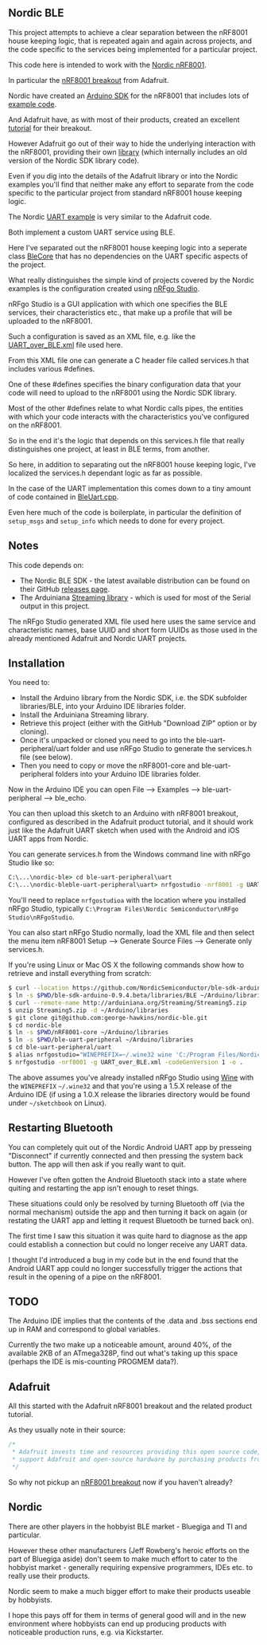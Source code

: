 Nordic BLE
----------

This project attempts to achieve a clear separation between the nRF8001 house keeping logic, that is repeated again and again across projects, and the code specific to the services being implemented for a particular project.

This code here is intended to work with the [Nordic nRF8001](http://www.nordicsemi.com/eng/Products/Bluetooth-R-low-energy/nRF8001]).

In particular the [nRF8001 breakout](https://www.adafruit.com/product/1697) from Adafruit.

Nordic have created an [Arduino SDK](https://github.com/NordicSemiconductor/ble-sdk-arduino/) for the nRF8001 that includes lots of [example code](https://github.com/NordicSemiconductor/ble-sdk-arduino/tree/master/libraries/BLE/examples).

And Adafruit have, as with most of their products, created an excellent [tutorial](https://learn.adafruit.com/getting-started-with-the-nrf8001-bluefruit-le-breakout) for their breakout.

However Adafruit go out of their way to hide the underlying interaction with the nRF8001, providing their own [library](https://github.com/adafruit/Adafruit_nRF8001) (which internally includes an old version of the Nordic SDK library code).

Even if you dig into the details of the Adafruit library or into the Nordic examples you'll find that neither make any effort to separate from the code specific to the particular project from standard nRF8001 house keeping logic.

The Nordic [UART example](https://github.com/NordicSemiconductor/ble-sdk-arduino/tree/master/libraries/BLE/examples/ble_uart_project_template) is very similar to the Adafruit code.

Both implement a custom UART service using BLE.

Here I've separated out the nRF8001 house keeping logic into a seperate class [BleCore](https://github.com/george-hawkins/nordic-ble/blob/master/nRF8001-core/BleCore.cpp) that has no dependencies on the UART specific aspects of the project.

What really distinguishes the simple kind of projects covered by the Nordic examples is the configuration created using [nRFgo Studio](https://www.nordicsemi.com/chi/node_176/2.4GHz-RF/nRFgo-Studio).

nRFgo Studio is a GUI application with which one specifies the BLE services, their characteristics etc., that make up a profile that will be uploaded to the nRF8001.

Such a configuration is saved as an XML file, e.g. like the [UART_over_BLE.xml](https://github.com/george-hawkins/nordic-ble/blob/master/ble-uart-peripheral/uart/UART_over_BLE.xml) file used here.

From this XML file one can generate a C header file called services.h that includes various #defines.

One of these #defines specifies the binary configuration data that your code will need to upload to the nRF8001 using the Nordic SDK library.

Most of the other #defines relate to what Nordic calls pipes, the entities with which your code interacts with the characteristics you've configured on the nRF8001.

So in the end it's the logic that depends on this services.h file that really distinguishes one project, at least in BLE terms, from another.

So here, in addition to separating out the nRF8001 house keeping logic, I've localized the services.h dependant logic as far as possible.

In the case of the UART implementation this comes down to a tiny amount of code contained in [BleUart.cpp](https://github.com/george-hawkins/nordic-ble/blob/master/ble-uart-peripheral/BleUart.cpp).

Even here much of the code is boilerplate, in particular the definition of `setup_msgs` and `setup_info` which needs to done for every project.

Notes
-----

This code depends on:
* The Nordic BLE SDK - the latest available distribution can be found on their GitHub [releases page](https://github.com/NordicSemiconductor/ble-sdk-arduino/releases).
* The Arduiniana [Streaming library](http://arduiniana.org/libraries/streaming/) - which is used for most of the Serial output in this project.

The nRFgo Studio generated XML file used here uses the same service and characteristic names, base UUID and short form UUIDs as those used in the already mentioned Adafruit and Nordic UART projects.

Installation
------------

You need to:
* Install the Arduino library from the Nordic SDK, i.e. the SDK subfolder libraries/BLE, into your Arduino IDE libraries folder.
* Install the Arduiniana Streaming library.
* Retrieve this project (either with the GitHub "Download ZIP" option or by cloning).
* Once it's unpacked or cloned you need to go into the ble-uart-peripheral/uart folder and use nRFgo Studio to generate the services.h file (see below).
* Then you need to copy or move the nRF8001-core and ble-uart-peripheral folders into your Arduino IDE libraries folder.

Now in the Arduino IDE you can open File --> Examples --> ble-uart-peripheral --> ble_echo.

You can then upload this sketch to an Arduino with nRF8001 breakout, configured as described in the Adafruit product tutorial, and it should work just like the Adafruit UART sketch when used with the Android and iOS UART apps from Nordic.

You can generate services.h from the Windows command line with nRFgo Studio like so:
```bat
C:\...\nordic-ble> cd ble-uart-peripheral\uart
C:\...\nordic-bleble-uart-peripheral\uart> nrfgostudio -nrf8001 -g UART_over_BLE.xml -codeGenVersion 1 -o .
```

You'll need to replace `nrfgostudioa` with the location where you installed nRFgo Studio, typically `C:\Program Files\Nordic Semiconductor\nRFgo Studio\nRFgoStudio`.

You can also start nRFgo Studio normally, load the XML file and then select the menu item nRF8001 Setup --> Generate Source Files --> Generate only services.h.

If you're using Linux or Mac OS X the following commands show how to retrieve and install everything from scratch:
```bash
$ curl --location https://github.com/NordicSemiconductor/ble-sdk-arduino/archive/0.9.4.beta.tar.gz | tar -xzf -
$ ln -s $PWD/ble-sdk-arduino-0.9.4.beta/libraries/BLE ~/Arduino/libraries/ble-sdk-arduino
$ curl --remote-name http://arduiniana.org/Streaming/Streaming5.zip
$ unzip Streaming5.zip -d ~/Arduino/libraries
$ git clone git@github.com:george-hawkins/nordic-ble.git
$ cd nordic-ble
$ ln -s $PWD/nRF8001-core ~/Arduino/libraries
$ ln -s $PWD/ble-uart-peripheral ~/Arduino/libraries
$ cd ble-uart-peripheral/uart
$ alias nrfgostudio="WINEPREFIX=~/.wine32 wine 'C:/Program Files/Nordic Semiconductor/nRFgo Studio/nRFgoStudio'"
$ nrfgostudio -nrf8001 -g UART_over_BLE.xml -codeGenVersion 1 -o .
```

The above assumes you've already installed nRFgo Studio using [Wine](https://www.winehq.org/about/) with the `WINEPREFIX` `~/.wine32` and that you're using a 1.5.X release of the Arduino IDE (if using a 1.0.X release the libraries directory would be found under `~/sketchbook` on Linux).

Restarting Bluetooth
--------------------

You can completely quit out of the Nordic Android UART app by presseing "Disconnect" if currently connected and then pressing the system back button. The app will then ask if you really want to quit.

However I've often gotten the Android Bluetooth stack into a state where quiting and restarting the app isn't enough to reset things.

These situations could only be resolved by turning Bluetooth off (via the normal mechanism) outside the app and then turning it back on again (or restating the UART app and letting it request Bluetooth be turned back on).

The first time I saw this situation it was quite hard to diagnose as the app could establish a connection but could no longer receive any UART data.

I thought I'd introduced a bug in my code but in the end found that the Android UART app could no longer successfully trigger the actions that result in the opening of a pipe on the nRF8001.

TODO
----

The Arduino IDE implies that the contents of the .data and .bss sections end up in RAM and correspond to global variables.

Currently the two make up a noticeable amount, around 40%, of the available 2KB of an ATmega328P, find out what's taking up this space (perhaps the IDE is mis-counting PROGMEM data?).

Adafruit
--------

All this started with the Adafruit nRF8001 breakout and the related product tutorial.

As they usually note in their source:
```cpp
/*
 * Adafruit invests time and resources providing this open source code, please
 * support Adafruit and open-source hardware by purchasing products from Adafruit!
 */
```

So why not pickup an [nRF8001 breakout](https://www.adafruit.com/product/1697) now if you haven't already?

Nordic
------

There are other players in the hobbyist BLE market - Bluegiga and TI and particular.

However these other manufacturers (Jeff Rowberg's heroic efforts on the part of Bluegiga aside) don't seem to make much effort to cater to the hobbyist market - generally requiring expensive programmers, IDEs etc. to really use their products.

Nordic seem to make a much bigger effort to make their products useable by hobbyists.

I hope this pays off for them in terms of general good will and in the new environment where hobbyists can end up producing products with noticeable production runs, e.g. via Kickstarter.

